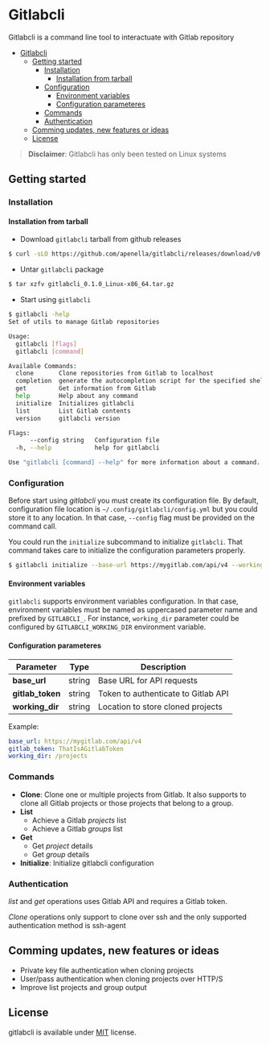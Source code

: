 # Gitlabcli

Gitlabcli is a command line tool to interactuate with Gitlab repository

- [Gitlabcli](#gitlabcli)
  - [Getting started](#getting-started)
    - [Installation](#installation)
      - [Installation from tarball](#installation-from-tarball)
    - [Configuration](#configuration)
      - [Environment variables](#environment-variables)
      - [Configuration parameteres](#configuration-parameteres)
    - [Commands](#commands)
    - [Authentication](#authentication)
  - [Comming updates, new features or ideas](#comming-updates-new-features-or-ideas)
  - [License](#license)

> **Disclaimer**: Gitlabcli has only been tested on Linux systems

## Getting started

### Installation

#### Installation from tarball
- Download `gitlabcli` tarball from github releases
```sh
$ curl -sLO https://github.com/apenella/gitlabcli/releases/download/v0.1.0/gitlabcli_0.1.0_Linux-x86_64.tar.gz
```

- Untar `gitlabcli` package
```sh
$ tar xzfv gitlabcli_0.1.0_Linux-x86_64.tar.gz
```

- Start using `gitlabcli`
```sh
$ gitlabcli -help
Set of utils to manage Gitlab repositories

Usage:
  gitlabcli [flags]
  gitlabcli [command]

Available Commands:
  clone       Clone repositories from Gitlab to localhost
  completion  generate the autocompletion script for the specified shell
  get         Get information from Gitlab
  help        Help about any command
  initialize  Initializes gitlabcli
  list        List Gitlab contents
  version     gitlabcli version

Flags:
      --config string   Configuration file
  -h, --help            help for gitlabcli

Use "gitlabcli [command] --help" for more information about a command.
```

### Configuration
Before start using *gitlabcli* you must create its configuration file.
By default, configuration file location is `~/.config/gitlabcli/config.yml` but you could store it to any location. In that case, `--config` flag must be provided on the command call.

You could run the `initialize` subcommand to initialize `gitlabcli`. That command takes care to initialize the configuration parameters properly.
```sh
$ gitlabcli initialize --base-url https://mygitlab.com/api/v4 --working-dir /projects
```

#### Environment variables
`gitlabcli` supports environment variables configuration. In that case, environment variables must be named as uppercased parameter name and prefixed by `GITLABCLI_`. For instance, `working_dir` parameter could be configured by `GITLABCLI_WORKING_DIR` environment variable.

#### Configuration parameteres

| Parameter  | Type  | Description |
|---|---|---|
| **base_url** | string | Base URL for API requests |
| **gitlab_token** | string | Token to authenticate to Gitlab API |
| **working_dir** | string | Location to store cloned projects |


Example:
```yaml
base_url: https://mygitlab.com/api/v4
gitlab_token: ThatIsAGitlabToken
working_dir: /projects
```

### Commands
- **Clone**: Clone one or multiple projects from Gitlab. It also supports to clone all Gitlab projects or those projects that belong to a group.
- **List**
    - Achieve a Gitlab *projects* list
    - Achieve a Gitlab *groups* list
- **Get**
    - Get *project* details
    - Get *group* details
- **Initialize**: Initialize gitlabcli configuration

### Authentication
*list* and *get* operations uses Gitlab API and requires a Gitlab token.

*Clone* operations only support to clone over ssh and the only supported authentication method is ssh-agent

## Comming updates, new features or ideas
- Private key file authentication when cloning projects
- User/pass authentication when cloning projects over HTTP/S
- Improve list projects and group output
  
## License
gitlabcli is available under [MIT](https://github.com/apenella/gitlabcli/blob/master/LICENSE) license.
